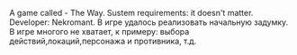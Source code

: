 A game called - The Way.
Sustem requirements: it doesn't matter.
Developer: Nekromant. В игре удалось реализовать начальную задумку. В игре многого не хватает, к примеру: выбора действий,локаций,персонажа и противника, т.д.
